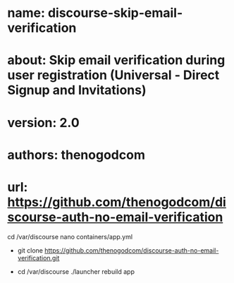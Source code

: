 # name: discourse-skip-email-verification
# about: Skip email verification during user registration (Universal - Direct Signup and Invitations)
# version: 2.0
# authors: thenogodcom
# url: https://github.com/thenogodcom/discourse-auth-no-email-verification

cd /var/discourse
nano containers/app.yml

- git	clone https://github.com/thenogodcom/discourse-auth-no-email-verification.git

- cd /var/discourse
./launcher rebuild app
